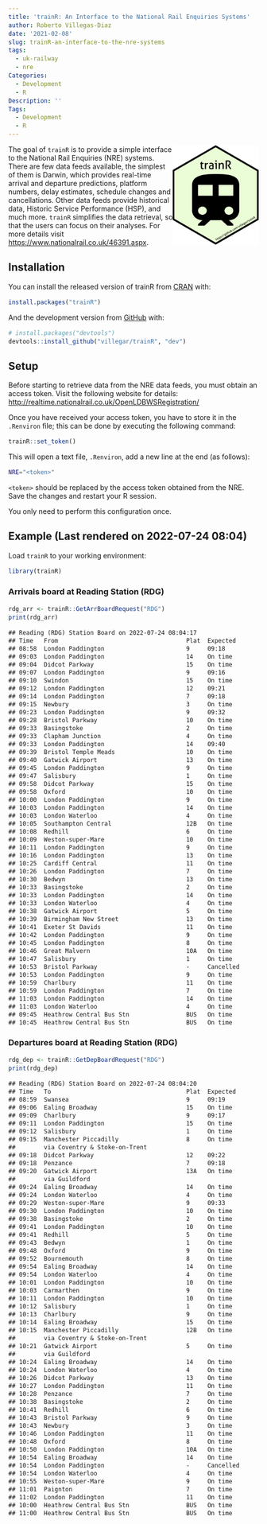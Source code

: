 ```yaml
---
title: 'trainR: An Interface to the National Rail Enquiries Systems'
author: Roberto Villegas-Diaz
date: '2021-02-08'
slug: trainR-an-interface-to-the-nre-systems
tags:
  - uk-railway
  - nre
Categories:
  - Development
  - R
Description: ''
Tags:
  - Development
  - R
---
```


<img src="https://raw.githubusercontent.com/villegar/trainR/main/inst/images/logo.png" alt="logo" align="right" height=200px/>

The goal of `trainR` is to provide a simple interface to the 
National Rail Enquiries (NRE) systems. There are few data feeds 
available, the simplest of them is Darwin, which provides real-time 
arrival and departure predictions, platform numbers, delay estimates, 
schedule changes and cancellations. Other data feeds provide historical 
data, Historic Service Performance (HSP), and much more. `trainR` 
simplifies the data retrieval, so that the users can focus on their 
analyses. For more details visit 
https://www.nationalrail.co.uk/46391.aspx.

## Installation

You can install the released version of trainR from [CRAN](https://CRAN.R-project.org) with:

``` r
install.packages("trainR")
```

And the development version from [GitHub](https://github.com/) with:

``` r
# install.packages("devtools")
devtools::install_github("villegar/trainR", "dev")
```

## Setup
Before starting to retrieve data from the NRE data feeds, you must obtain an access token. 
Visit the following website for details: http://realtime.nationalrail.co.uk/OpenLDBWSRegistration/

Once you have received your access token, you have to store it in the `.Renviron` file; this can be 
done by executing the following command:


```r
trainR::set_token()
```

This will open a text file, `.Renviron`, add a new line at the end (as follows):

```bash
NRE="<token>"
```

`<token>` should be replaced by the access token obtained from the NRE. Save the changes and restart 
your R session.

You only need to perform this configuration once.

## Example (Last rendered on 2022-07-24 08:04)

Load `trainR` to your working environment:

```r
library(trainR)
```

### Arrivals board at Reading Station (RDG)


```r
rdg_arr <- trainR::GetArrBoardRequest("RDG")
print(rdg_arr)
```

```
## Reading (RDG) Station Board on 2022-07-24 08:04:17
## Time   From                                    Plat  Expected
## 08:58  London Paddington                       9     09:18
## 09:03  London Paddington                       14    On time
## 09:04  Didcot Parkway                          15    On time
## 09:07  London Paddington                       9     09:16
## 09:10  Swindon                                 15    On time
## 09:12  London Paddington                       12    09:21
## 09:14  London Paddington                       7     09:18
## 09:15  Newbury                                 3     On time
## 09:23  London Paddington                       9     09:32
## 09:28  Bristol Parkway                         10    On time
## 09:33  Basingstoke                             2     On time
## 09:33  Clapham Junction                        4     On time
## 09:33  London Paddington                       14    09:40
## 09:39  Bristol Temple Meads                    10    On time
## 09:40  Gatwick Airport                         13    On time
## 09:45  London Paddington                       9     On time
## 09:47  Salisbury                               1     On time
## 09:58  Didcot Parkway                          15    On time
## 09:58  Oxford                                  10    On time
## 10:00  London Paddington                       9     On time
## 10:03  London Paddington                       14    On time
## 10:03  London Waterloo                         4     On time
## 10:05  Southampton Central                     12B   On time
## 10:08  Redhill                                 6     On time
## 10:09  Weston-super-Mare                       10    On time
## 10:11  London Paddington                       9     On time
## 10:16  London Paddington                       13    On time
## 10:25  Cardiff Central                         11    On time
## 10:26  London Paddington                       7     On time
## 10:30  Bedwyn                                  13    On time
## 10:33  Basingstoke                             2     On time
## 10:33  London Paddington                       14    On time
## 10:33  London Waterloo                         4     On time
## 10:38  Gatwick Airport                         5     On time
## 10:39  Birmingham New Street                   13    On time
## 10:41  Exeter St Davids                        11    On time
## 10:42  London Paddington                       9     On time
## 10:45  London Paddington                       8     On time
## 10:46  Great Malvern                           10A   On time
## 10:47  Salisbury                               1     On time
## 10:53  Bristol Parkway                         -     Cancelled
## 10:53  London Paddington                       9     On time
## 10:59  Charlbury                               11    On time
## 10:59  London Paddington                       7     On time
## 11:03  London Paddington                       14    On time
## 11:03  London Waterloo                         4     On time
## 09:45  Heathrow Central Bus Stn                BUS   On time
## 10:45  Heathrow Central Bus Stn                BUS   On time
```

### Departures board at Reading Station (RDG)


```r
rdg_dep <- trainR::GetDepBoardRequest("RDG")
print(rdg_dep)
```

```
## Reading (RDG) Station Board on 2022-07-24 08:04:20
## Time   To                                      Plat  Expected
## 08:59  Swansea                                 9     09:19
## 09:06  Ealing Broadway                         15    On time
## 09:09  Charlbury                               9     09:17
## 09:11  London Paddington                       15    On time
## 09:12  Salisbury                               1     On time
## 09:15  Manchester Piccadilly                   8     On time
##        via Coventry & Stoke-on-Trent           
## 09:18  Didcot Parkway                          12    09:22
## 09:18  Penzance                                7     09:18
## 09:20  Gatwick Airport                         13A   On time
##        via Guildford                           
## 09:24  Ealing Broadway                         14    On time
## 09:24  London Waterloo                         4     On time
## 09:29  Weston-super-Mare                       9     09:33
## 09:30  London Paddington                       10    On time
## 09:38  Basingstoke                             2     On time
## 09:41  London Paddington                       10    On time
## 09:41  Redhill                                 5     On time
## 09:43  Bedwyn                                  1     On time
## 09:48  Oxford                                  9     On time
## 09:52  Bournemouth                             8     On time
## 09:54  Ealing Broadway                         14    On time
## 09:54  London Waterloo                         4     On time
## 10:01  London Paddington                       10    On time
## 10:03  Carmarthen                              9     On time
## 10:11  London Paddington                       10    On time
## 10:12  Salisbury                               1     On time
## 10:13  Charlbury                               9     On time
## 10:14  Ealing Broadway                         15    On time
## 10:15  Manchester Piccadilly                   12B   On time
##        via Coventry & Stoke-on-Trent           
## 10:21  Gatwick Airport                         5     On time
##        via Guildford                           
## 10:24  Ealing Broadway                         14    On time
## 10:24  London Waterloo                         4     On time
## 10:26  Didcot Parkway                          13    On time
## 10:27  London Paddington                       11    On time
## 10:28  Penzance                                7     On time
## 10:38  Basingstoke                             2     On time
## 10:41  Redhill                                 6     On time
## 10:43  Bristol Parkway                         9     On time
## 10:43  Newbury                                 3     On time
## 10:46  London Paddington                       11    On time
## 10:48  Oxford                                  8     On time
## 10:50  London Paddington                       10A   On time
## 10:54  Ealing Broadway                         14    On time
## 10:54  London Paddington                       -     Cancelled
## 10:54  London Waterloo                         4     On time
## 10:55  Weston-super-Mare                       9     On time
## 11:01  Paignton                                7     On time
## 11:02  London Paddington                       11    On time
## 10:00  Heathrow Central Bus Stn                BUS   On time
## 11:00  Heathrow Central Bus Stn                BUS   On time
```
